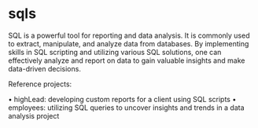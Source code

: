 # sqls
SQL is a powerful tool for reporting and data analysis. It is commonly used to extract, manipulate, and analyze data from databases. By implementing skills in SQL scripting and utilizing various SQL solutions, one can effectively analyze and report on data to gain valuable insights and make data-driven decisions.

Reference projects:

•	highLead: developing custom reports for a client using SQL scripts
•	employees: utilizing SQL queries to uncover insights and trends in a data analysis project
